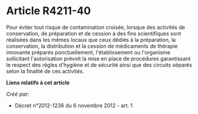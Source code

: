 # Article R4211-40

Pour éviter tout risque de contamination croisée, lorsque des activités de conservation, de préparation et de cession à des
fins scientifiques sont réalisées dans les mêmes locaux que ceux dédiés à la préparation, la conservation, la distribution et
la cession de médicaments de thérapie innovante préparés ponctuellement, l'établissement ou l'organisme sollicitant
l'autorisation prévoit la mise en place de procédures garantissant le respect des règles d'hygiène et de sécurité ainsi que
des circuits séparés selon la finalité de ces activités.

**Liens relatifs à cet article**

_Créé par_:

  - Décret n°2012-1236 du 6 novembre 2012 - art. 1
